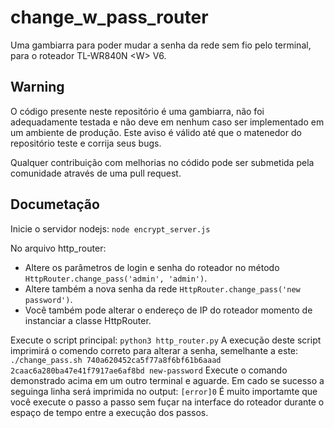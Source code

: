 # change_w_pass_router
Uma gambiarra para poder mudar a senha da rede sem fio pelo terminal, para o roteador TL-WR840N &lt;W> V6.

## Warning
O código presente neste repositório é uma gambiarra, não foi adequadamente testada e não deve em nenhum caso ser implementado em um ambiente de produção. Este aviso é válido até que o matenedor do repositório teste e corrija seus bugs. 

Qualquer contribuição com melhorias no códido pode ser submetida pela comunidade através de uma pull request.

## Documetação
Inicie o servidor nodejs:
`node encrypt_server.js`

No arquivo http_router:
- Altere os parâmetros de login e senha do roteador no método `HttpRouter.change_pass('admin', 'admin')`.
- Altere também a nova senha da rede `HttpRouter.change_pass('new password')`.
- Você também pode alterar o endereço de IP do roteador momento de instanciar a classe HttpRouter.

Execute o script principal: `python3 http_router.py`
A execução deste script imprimirá o comendo correto para alterar a senha, semelhante a este:
`./change_pass.sh 740a620452ca5f77a8f6bf61b6aaad 2caac6a280ba47e41f7917ae6af8bd new-password`
Execute o comando demonstrado acima em um outro terminal e aguarde. Em cado se sucesso a seguinga linha será imprimida no output: `[error]0`
É muito importamte que você execute o passo a passo sem fuçar na interface do roteador durante o espaço de tempo entre a execução dos passos.
